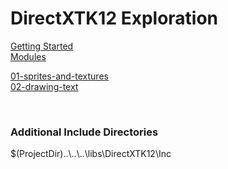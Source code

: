 # DirectXTK12 Exploration

[Getting Started](https://github.com/microsoft/DirectXTK12/wiki/Getting-Started)  
[Modules](https://github.com/microsoft/DirectXTK12/wiki/DirectXTK#modules)  
  
[01-sprites-and-textures](https://github.com/microsoft/DirectXTK12/wiki/Sprites-and-textures)  
[02-drawing-text](https://github.com/microsoft/DirectXTK12/wiki/Drawing-text)  

<br>

### Additional Include Directories
$(ProjectDir)..\\..\\..\libs\DirectXTK12\Inc
